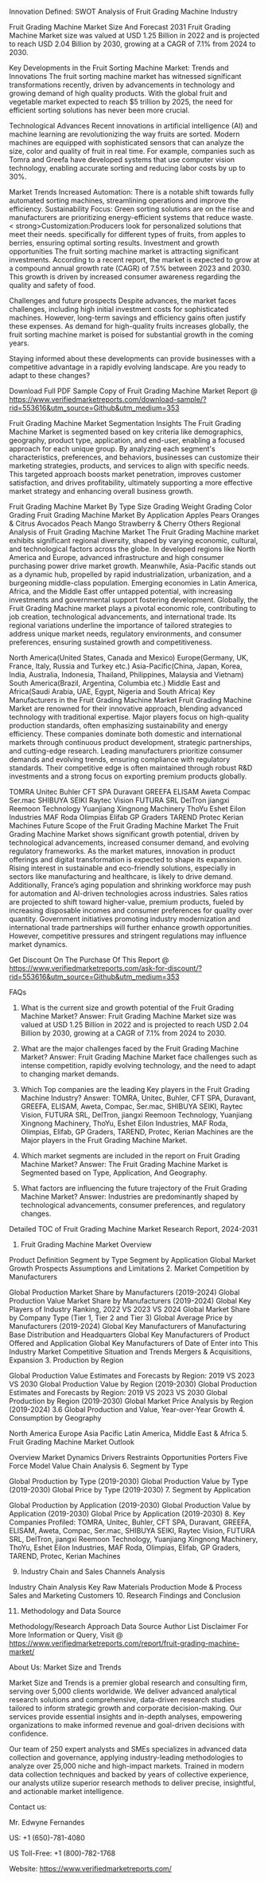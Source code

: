 Innovation Defined: SWOT Analysis of Fruit Grading Machine Industry


Fruit Grading Machine Market Size And Forecast 2031
Fruit Grading Machine Market size was valued at USD 1.25 Billion in 2022 and is projected to reach USD 2.04 Billion by 2030, growing at a CAGR of 7.1% from 2024 to 2030.

Key Developments in the Fruit Sorting Machine Market: Trends and Innovations
The fruit sorting machine market has witnessed significant transformations recently, driven by advancements in technology and growing demand of high quality products. With the global fruit and vegetable market expected to reach $5 trillion by 2025, the need for efficient sorting solutions has never been more crucial.

Technological Advances
Recent innovations in artificial intelligence (AI) and machine learning are revolutionizing the way fruits are sorted. Modern machines are equipped with sophisticated sensors that can analyze the size, color and quality of fruit in real time. For example, companies such as Tomra and Greefa have developed systems that use computer vision technology, enabling accurate sorting and reducing labor costs by up to 30%.

Market Trends
Increased Automation: There is a notable shift towards fully automated sorting machines, streamlining operations and improve the efficiency.
Sustainability Focus: Green sorting solutions are on the rise and manufacturers are prioritizing energy-efficient systems that reduce waste.
< strong>Customization:Producers look for personalized solutions that meet their needs. specifically for different types of fruits, from apples to berries, ensuring optimal sorting results.
Investment and growth opportunities
The fruit sorting machine market is attracting significant investments. According to a recent report, the market is expected to grow at a compound annual growth rate (CAGR) of 7.5% between 2023 and 2030. This growth is driven by increased consumer awareness regarding the quality and safety of food.

Challenges and future prospects
Despite advances, the market faces challenges, including high initial investment costs for sophisticated machines. However, long-term savings and efficiency gains often justify these expenses. As demand for high-quality fruits increases globally, the fruit sorting machine market is poised for substantial growth in the coming years.

Staying informed about these developments can provide businesses with a competitive advantage in a rapidly evolving landscape. Are you ready to adapt to these changes?

Download Full PDF Sample Copy of Fruit Grading Machine Market Report @ https://www.verifiedmarketreports.com/download-sample/?rid=553616&utm_source=Github&utm_medium=353

Fruit Grading Machine Market Segmentation Insights
The Fruit Grading Machine Market is segmented based on key criteria like demographics, geography, product type, application, and end-user, enabling a focused approach for each unique group. By analyzing each segment's characteristics, preferences, and behaviors, businesses can customize their marketing strategies, products, and services to align with specific needs. This targeted approach boosts market penetration, improves customer satisfaction, and drives profitability, ultimately supporting a more effective market strategy and enhancing overall business growth.

Fruit Grading Machine Market By Type
Size Grading
Weight Grading
Color Grading
Fruit Grading Machine Market By Application
Apples
Pears
Oranges & Citrus
Avocados
Peach
Mango
Strawberry & Cherry
Others
Regional Analysis of Fruit Grading Machine Market
The Fruit Grading Machine market exhibits significant regional diversity, shaped by varying economic, cultural, and technological factors across the globe. In developed regions like North America and Europe, advanced infrastructure and high consumer purchasing power drive market growth. Meanwhile, Asia-Pacific stands out as a dynamic hub, propelled by rapid industrialization, urbanization, and a burgeoning middle-class population. Emerging economies in Latin America, Africa, and the Middle East offer untapped potential, with increasing investments and governmental support fostering development. Globally, the Fruit Grading Machine market plays a pivotal economic role, contributing to job creation, technological advancements, and international trade. Its regional variations underline the importance of tailored strategies to address unique market needs, regulatory environments, and consumer preferences, ensuring sustained growth and competitiveness.

North America(United States, Canada and Mexico)
Europe(Germany, UK, France, Italy, Russia and Turkey etc.)
Asia-Pacific(China, Japan, Korea, India, Australia, Indonesia, Thailand, Philippines, Malaysia and Vietnam)
South America(Brazil, Argentina, Columbia etc.)
Middle East and Africa(Saudi Arabia, UAE, Egypt, Nigeria and South Africa)
Key Manufacturers in the Fruit Grading Machine Market
Fruit Grading Machine Market are renowned for their innovative approach, blending advanced technology with traditional expertise. Major players focus on high-quality production standards, often emphasizing sustainability and energy efficiency. These companies dominate both domestic and international markets through continuous product development, strategic partnerships, and cutting-edge research. Leading manufacturers prioritize consumer demands and evolving trends, ensuring compliance with regulatory standards. Their competitive edge is often maintained through robust R&D investments and a strong focus on exporting premium products globally.

TOMRA
Unitec
Buhler
CFT SPA
Duravant
GREEFA
ELISAM
Aweta
Compac
Ser.mac
SHIBUYA SEIKI
Raytec Vision
FUTURA SRL
DelTron
jiangxi Reemoon Technology
Yuanjiang Xingnong Machinery
ThoYu
Eshet Eilon Industries
MAF Roda
Olimpias
Elifab
GP Graders
TAREND
Protec
Kerian Machines
Future Scope of the Fruit Grading Machine Market
The Fruit Grading Machine Market shows significant growth potential, driven by technological advancements, increased consumer demand, and evolving regulatory frameworks. As the market matures, innovation in product offerings and digital transformation is expected to shape its expansion. Rising interest in sustainable and eco-friendly solutions, especially in sectors like manufacturing and healthcare, is likely to drive demand. Additionally, France’s aging population and shrinking workforce may push for automation and AI-driven technologies across industries. Sales ratios are projected to shift toward higher-value, premium products, fueled by increasing disposable incomes and consumer preferences for quality over quantity. Government initiatives promoting industry modernization and international trade partnerships will further enhance growth opportunities. However, competitive pressures and stringent regulations may influence market dynamics.

Get Discount On The Purchase Of This Report @ https://www.verifiedmarketreports.com/ask-for-discount/?rid=553616&utm_source=Github&utm_medium=353

FAQs
1. What is the current size and growth potential of the Fruit Grading Machine Market?
Answer: Fruit Grading Machine Market size was valued at USD 1.25 Billion in 2022 and is projected to reach USD 2.04 Billion by 2030, growing at a CAGR of 7.1% from 2024 to 2030.

2. What are the major challenges faced by the Fruit Grading Machine Market?
Answer: Fruit Grading Machine Market face challenges such as intense competition, rapidly evolving technology, and the need to adapt to changing market demands.

3. Which Top companies are the leading Key players in the Fruit Grading Machine Industry?
Answer: TOMRA, Unitec, Buhler, CFT SPA, Duravant, GREEFA, ELISAM, Aweta, Compac, Ser.mac, SHIBUYA SEIKI, Raytec Vision, FUTURA SRL, DelTron, jiangxi Reemoon Technology, Yuanjiang Xingnong Machinery, ThoYu, Eshet Eilon Industries, MAF Roda, Olimpias, Elifab, GP Graders, TAREND, Protec, Kerian Machines are the Major players in the Fruit Grading Machine Market.

4. Which market segments are included in the report on Fruit Grading Machine Market?
Answer: The Fruit Grading Machine Market is Segmented based on Type, Application, And Geography.

5. What factors are influencing the future trajectory of the Fruit Grading Machine Market?
Answer: Industries are predominantly shaped by technological advancements, consumer preferences, and regulatory changes.

Detailed TOC of Fruit Grading Machine Market Research Report, 2024-2031
1. Fruit Grading Machine Market Overview

Product Definition
Segment by Type
Segment by Application
Global Market Growth Prospects
Assumptions and Limitations
2. Market Competition by Manufacturers

Global Production Market Share by Manufacturers (2019-2024)
Global Production Value Market Share by Manufacturers (2019-2024)
Global Key Players of Industry Ranking, 2022 VS 2023 VS 2024
Global Market Share by Company Type (Tier 1, Tier 2 and Tier 3)
Global Average Price by Manufacturers (2019-2024)
Global Key Manufacturers of Manufacturing Base Distribution and Headquarters
Global Key Manufacturers of Product Offered and Application
Global Key Manufacturers of Date of Enter into This Industry
Market Competitive Situation and Trends
Mergers & Acquisitions, Expansion
3. Production by Region

Global Production Value Estimates and Forecasts by Region: 2019 VS 2023 VS 2030
Global Production Value by Region (2019-2030)
Global Production Estimates and Forecasts by Region: 2019 VS 2023 VS 2030
Global Production by Region (2019-2030)
Global Market Price Analysis by Region (2019-2024) 3.6 Global Production and Value, Year-over-Year Growth
4. Consumption by Geography

North America
Europe
Asia Pacific
Latin America, Middle East & Africa
5. Fruit Grading Machine Market Outlook

Overview
Market Dynamics
Drivers
Restraints
Opportunities
Porters Five Force Model
Value Chain Analysis 
6. Segment by Type

Global Production by Type (2019-2030)
Global Production Value by Type (2019-2030)
Global Price by Type (2019-2030)
7. Segment by Application

Global Production by Application (2019-2030)
Global Production Value by Application (2019-2030)
Global Price by Application (2019-2030)
8. Key Companies Profiled: TOMRA, Unitec, Buhler, CFT SPA, Duravant, GREEFA, ELISAM, Aweta, Compac, Ser.mac, SHIBUYA SEIKI, Raytec Vision, FUTURA SRL, DelTron, jiangxi Reemoon Technology, Yuanjiang Xingnong Machinery, ThoYu, Eshet Eilon Industries, MAF Roda, Olimpias, Elifab, GP Graders, TAREND, Protec, Kerian Machines

9. Industry Chain and Sales Channels Analysis

Industry Chain Analysis
Key Raw Materials
Production Mode & Process
Sales and Marketing
Customers
10. Research Findings and Conclusion

11. Methodology and Data Source

Methodology/Research Approach
Data Source
Author List
Disclaimer
For More Information or Query, Visit @ https://www.verifiedmarketreports.com/report/fruit-grading-machine-market/

About Us: Market Size and Trends

Market Size and Trends is a premier global research and consulting firm, serving over 5,000 clients worldwide. We deliver advanced analytical research solutions and comprehensive, data-driven research studies tailored to inform strategic growth and corporate decision-making. Our services provide essential insights and in-depth analyses, empowering organizations to make informed revenue and goal-driven decisions with confidence.

Our team of 250 expert analysts and SMEs specializes in advanced data collection and governance, applying industry-leading methodologies to analyze over 25,000 niche and high-impact markets. Trained in modern data collection techniques and backed by years of collective experience, our analysts utilize superior research methods to deliver precise, insightful, and actionable market intelligence.

Contact us:

Mr. Edwyne Fernandes

US: +1 (650)-781-4080

US Toll-Free: +1 (800)-782-1768

Website: https://www.verifiedmarketreports.com/
